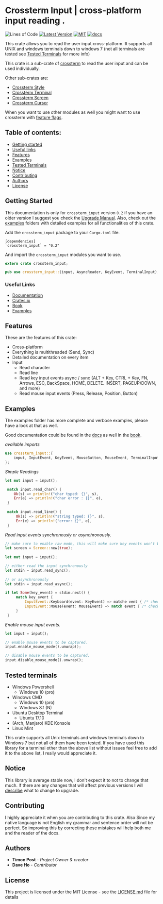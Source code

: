 # Crossterm Input | cross-platform input reading .
 ![Lines of Code][s7] [![Latest Version][s1]][l1] [![MIT][s2]][l2] [![docs][s3]][l3]

[s1]: https://img.shields.io/crates/v/crossterm_input.svg
[l1]: https://crates.io/crates/crossterm_input

[s2]: https://img.shields.io/badge/license-MIT-blue.svg
[l2]: ./LICENSE

[s3]: https://docs.rs/crossterm_input/badge.svg
[l3]: https://docs.rs/crossterm_input/

[s3]: https://docs.rs/crossterm_input/badge.svg
[l3]: https://docs.rs/crossterm_input/

[s7]: https://travis-ci.org/TimonPost/crossterm.svg?branch=master

This crate allows you to read the user input cross-platform. 
It supports all UNIX and windows terminals down to windows 7 (not all terminals are tested see [Tested Terminals](#tested-terminals) for more info)

This crate is a sub-crate of [crossterm](https://crates.io/crates/crossterm) to read the user input and can be used individually.

Other sub-crates are:
- [Crossterm Style](https://crates.io/crates/crossterm_style) 
- [Crossterm Terminal](https://crates.io/crates/crossterm_terminal) 
- [Crossterm Screen](https://crates.io/crates/crossterm_screen)
- [Crossterm Cursor](https://crates.io/crates/crossterm_cursor)
 
When you want to use other modules as well you might want to use crossterm with [feature flags](http://atcentra.com/crossterm/feature_flags.html).
 
## Table of contents:
- [Getting started](#getting-started)
- [Useful links](#useful-links)
- [Features](#features)
- [Examples](#examples)
- [Tested Terminals](#tested-terminals)
- [Notice](#notice)
- [Contributing](#contributing)
- [Authors](#authors)
- [License](#license)

## Getting Started

This documentation is only for `crossterm_input` version `0.2` if you have an older version I suggest you check the [Upgrade Manual](https://github.com/TimonPost/crossterm/blob/master/docs/UPGRADE.md). Also, check out the [examples](https://github.com/TimonPost/crossterm/tree/master/crossterm_input/examples) folders with detailed examples for all functionalities of this crate.

Add the `crossterm_input` package to your `Cargo.toml` file.

```
[dependencies]
`crossterm_input` = "0.2"
```
And import the `crossterm_input` modules you want to use.

```rust  
extern crate crossterm_input;

pub use crossterm_input::{input, AsyncReader, KeyEvent, TerminalInput};
```

### Useful Links

- [Documentation](https://docs.rs/crossterm_input/)
- [Crates.io](https://crates.io/crates/crossterm_input)
- [Book](http://atcentra.com/crossterm/input.html)
- [Examples](/examples)

## Features
These are the features of this crate:

- Cross-platform
- Everything is multithreaded (Send, Sync)
- Detailed documentation on every item
- Input
    - Read character
    - Read line
    - Read key input events async / sync (ALT + Key, CTRL + Key, FN, Arrows, ESC, BackSpace, HOME, DELETE. INSERT, PAGEUP/DOWN, and more)
    - Read mouse input events (Press, Release, Position, Button)
    
## Examples
The examples folder has more complete and verbose examples, please have a look at that as well.

Good documentation could be found in the  [docs][l3] as well in the [book](http://atcentra.com/crossterm/input.html).

_available imports_
```rust
use crossterm_input::{
    input, InputEvent, KeyEvent, MouseButton, MouseEvent, TerminalInput, AsyncReader, SyncReader, Screen
};
```

_Simple Readings_
```rust 
let mut input = input();

 match input.read_char() {
    Ok(s) => println!("char typed: {}", s),
    Err(e) => println!("char error : {}", e),
 }
 
 match input.read_line() {
     Ok(s) => println!("string typed: {}", s),
     Err(e) => println!("error: {}", e),
 }
```

_Read input events synchronously or asynchronously._
```rust
// make sure to enable raw mode, this will make sure key events won't be handled by the terminal it's self and allows crossterm to read the input and pass it back to you.
let screen = Screen::new(true);
    
let mut input = input();

// either read the input synchronously 
let stdin = input.read_sync();
 
// or asynchronously
let stdin = input.read_async();

if let Some(key_event) = stdin.next() {
     match key_event {
         InputEvent::Keyboard(event: KeyEvent) => matche vent { /* check key event */ }
         InputEvent::Mouse(event: MouseEvent) => match event { /* check mouse event */ }
     }
 }
```

_Enable mouse input events._
```rust
let input = input();

// enable mouse events to be captured.
input.enable_mouse_mode().unwrap();

// disable mouse events to be captured.
input.disable_mouse_mode().unwrap();
```

## Tested terminals

- Windows Powershell
    - Windows 10 (pro)
- Windows CMD
    - Windows 10 (pro)
    - Windows 8.1 (N)
- Ubuntu Desktop Terminal
    - Ubuntu 17.10
- (Arch, Manjaro) KDE Konsole
- Linux Mint

This crate supports all Unix terminals and windows terminals down to Windows 7 but not all of them have been tested.
If you have used this library for a terminal other than the above list without issues feel free to add it to the above list, I really would appreciate it.

## Notice 

This library is average stable now, I don't expect it to not to change that much. 
If there are any changes that will affect previous versions I will [describe](https://github.com/TimonPost/crossterm/blob/master/docs/UPGRADE.md) what to change to upgrade.

## Contributing

I highly appreciate it when you are contributing to this crate. 
Also Since my native language is not English my grammar and sentence order will not be perfect. 
So improving this by correcting these mistakes will help both me and the reader of the docs.

## Authors

* **Timon Post** - *Project Owner & creator*
* **Dave Ho** - *Contributor*

## License

This project is licensed under the MIT License - see the [LICENSE.md](https://github.com/TimonPost/crossterm/blob/master/LICENSE) file for details
